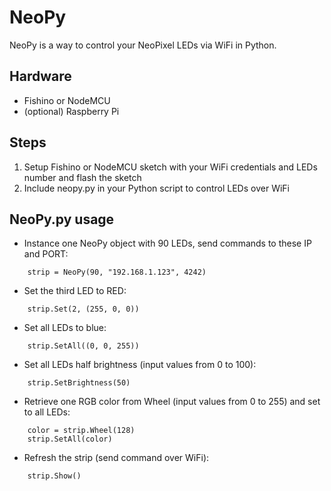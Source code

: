 # NeoPy
NeoPy is a way to control your NeoPixel LEDs via WiFi in Python.

## Hardware
- Fishino or NodeMCU
- (optional) Raspberry Pi

## Steps
1) Setup Fishino or NodeMCU sketch with your WiFi credentials and LEDs number and flash the sketch
2) Include neopy.py in your Python script to control LEDs over WiFi

## NeoPy.py usage
- Instance one NeoPy object with 90 LEDs, send commands to these IP and PORT:
```
    strip = NeoPy(90, "192.168.1.123", 4242)
```
- Set the third LED to RED:
```
    strip.Set(2, (255, 0, 0))
```
- Set all LEDs to blue:
```
    strip.SetAll((0, 0, 255))
```
- Set all LEDs half brightness (input values from 0 to 100):
```
    strip.SetBrightness(50)
```
- Retrieve one RGB color from Wheel (input values from 0 to 255) and set to all LEDs:
```
    color = strip.Wheel(128)
    strip.SetAll(color)
```
- Refresh the strip (send command over WiFi):
```
    strip.Show()
```
